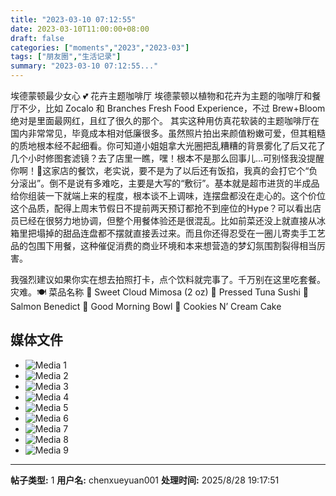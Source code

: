 ```yaml
---
title: "2023-03-10 07:12:55"
date: 2023-03-10T11:00:00+08:00
draft: false
categories: ["moments","2023","2023-03"]
tags: ["朋友圈","生活记录"]
summary: "2023-03-10 07:12:55..."
---
```


埃德蒙顿最少女心 💕 花卉主题咖啡厅
​
​埃德蒙顿以植物和花卉为主题的咖啡厅和餐厅不少，比如 Zocalo 和 Branches Fresh Food Experience，不过 Brew+Bloom 绝对是里面最网红，且红了很久的那个。
​
​其实这种用仿真花软装的主题咖啡厅在国内非常常见，毕竟成本相对低廉很多。虽然照片拍出来颜值粉嫩可爱，但其粗糙的质地根本经不起细看。你可知道小姐姐拿大光圈把乱糟糟的背景雾化了后又花了几个小时修图套滤镜？去了店里一瞧，嘿！根本不是那么回事儿…可别怪我没提醒你啊！🤫
​
​这家店的餐饮，老实说，要不是为了以后还有饭掐，我真的会打它个“负分滚出”。倒不是说有多难吃，主要是大写的“敷衍”。基本就是超市进货的半成品给你组装一下就端上来的程度，根本谈不上调味，连摆盘都没在走心的。这个价位这个品质，配得上周末节假日不提前两天预订都抢不到座位的Hype？
​
可以看出​店员已经在很努力地协调，但整个用餐体验还是很混乱。比如前菜还没上就直接从冰箱里把塌掉的甜品连盘都不摆就直接丢过来。而且你还得忍受在一圈儿寄卖手工艺品的包围下用餐，这种催促消费的商业环境和本来想营造的梦幻氛围割裂得相当厉害。

我强烈建议如果你实在想去拍照打卡，点个饮料就完事了。千万别在这里吃套餐。灾难。
​
🍽️ 菜品名称
​🩷 Sweet Cloud Mimosa (2 oz)
​🩷 Pressed Tuna Sushi
​🩷 Salmon Benedict
​🩷 Good Morning Bowl
​🩷 Cookies N’ Cream Cake

## 媒体文件

- ![Media 1](/Moments/photos/2023-03-10/202303100712550.jpg)
- ![Media 2](/Moments/photos/2023-03-10/202303100712551.jpg)
- ![Media 3](/Moments/photos/2023-03-10/202303100712552.jpg)
- ![Media 4](/Moments/photos/2023-03-10/202303100712553.jpg)
- ![Media 5](/Moments/photos/2023-03-10/202303100712554.jpg)
- ![Media 6](/Moments/photos/2023-03-10/202303100712555.jpg)
- ![Media 7](/Moments/photos/2023-03-10/202303100712556.jpg)
- ![Media 8](/Moments/photos/2023-03-10/202303100712557.jpg)
- ![Media 9](/Moments/photos/2023-03-10/202303100712558.jpg)

---

**帖子类型:** 1
**用户名:** chenxueyuan001
**处理时间:** 2025/8/28 19:17:51